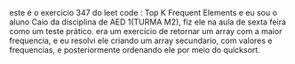 este é o exercicio 347 do leet code : Top K Frequent Elements e eu sou o aluno Caio da disciplina de AED 1(TURMA M2), fiz ele na aula de sexta feira como um teste prático. era um exercício de retornar um array com a maior frequencia, e eu resolvi ele criando um array secundario, com valores e frequencias, e posteriormente ordenando ele por meio do quicksort.